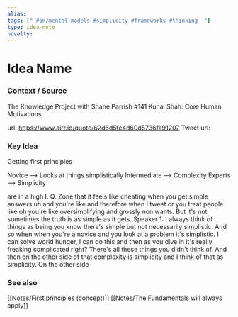 ```yaml
---
alias: 
tags: [" #on/mental-models #simplicity #frameworks #thinking  "]
type: idea-note
novelty: 
---
```

# Idea Name

### Context / Source
The Knowledge Project with Shane Parrish
#141 Kunal Shah: Core Human Motivations

url: https://www.airr.io/quote/62d6d5fe4d60d5736fa91207
Tweet url: 

### Key Idea

Getting first principles

Novice --> Looks at things simplistically
Intermediate --> Complexity
Experts --> Simplicity

are in a high I. Q. Zone that it feels like cheating when you get simple answers uh and you're like and therefore when I tweet or you treat people like oh you're like oversimplifying and grossly non wants. But it's not sometimes the truth is as simple as it gets. Speaker 1: I always think of things as being you know there's simple but not necessarily simplistic. And so when when you're a novice and you look at a problem it's simplistic. I can solve world hunger, I can do this and then as you dive in it's really freaking complicated right? There's all these things you didn't think of. And then on the other side of that complexity is simplicity and I think of that as simplicity. On the other side

### See also
[[Notes/First principles (concept)]]
[[Notes/The Fundamentals will always apply]]